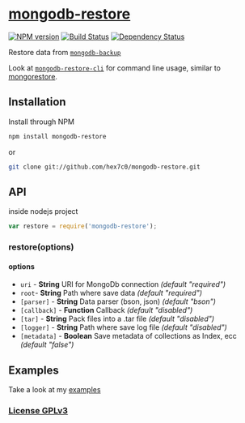 # [mongodb-restore](http://supergiovane.tk/#/mongodb-restore)

[![NPM version](https://badge.fury.io/js/mongodb-restore.svg)](http://badge.fury.io/js/mongodb-restore)
[![Build Status](https://travis-ci.org/hex7c0/mongodb-restore.svg)](https://travis-ci.org/hex7c0/mongodb-restore)
[![Dependency Status](https://david-dm.org/hex7c0/mongodb-restore/status.svg)](https://david-dm.org/hex7c0/mongodb-restore)

Restore data from [`mongodb-backup`](https://github.com/hex7c0/mongodb-backup)

Look at [`mongodb-restore-cli`](https://github.com/hex7c0/mongodb-restore-cli) for command line usage, similar to [mongorestore](http://docs.mongodb.org/manual/reference/program/mongorestore/).

## Installation

Install through NPM

```bash
npm install mongodb-restore
```
or
```bash
git clone git://github.com/hex7c0/mongodb-restore.git
```

## API

inside nodejs project
```js
var restore = require('mongodb-restore');
```

### restore(options)

#### options

 - `uri` - **String** URI for MongoDb connection *(default "required")*
 - `root`- **String** Path where save data *(default "required")*
 - `[parser]` - **String** Data parser (bson, json) *(default "bson")*
 - `[callback]` - **Function** Callback *(default "disabled")*
 - `[tar]` - **String** Pack files into a .tar file *(default "disabled")*
 - `[logger]` - **String** Path where save log file *(default "disabled")*
 - `[metadata]` - **Boolean** Save metadata of collections as Index, ecc *(default "false")*

## Examples

Take a look at my [examples](https://github.com/hex7c0/mongodb-restore/tree/master/examples)

### [License GPLv3](http://opensource.org/licenses/GPL-3.0)
